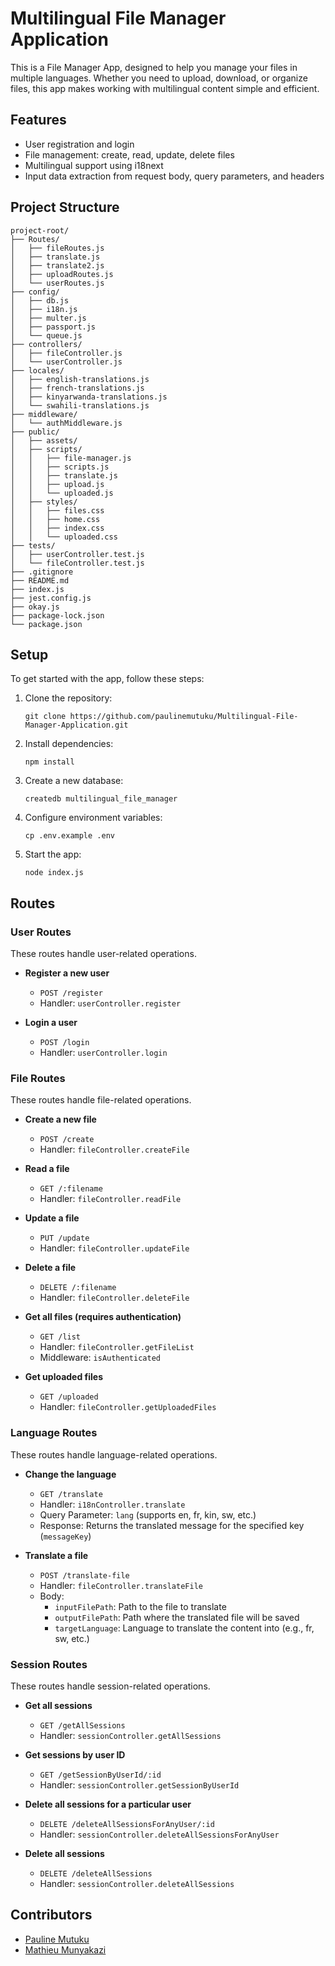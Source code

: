 # Multilingual File Manager Application

This is a File Manager App, designed to help you manage your files in multiple languages. Whether you need to upload, download, or organize files, this app makes working with multilingual content simple and efficient.

## Features
- User registration and login
- File management: create, read, update, delete files
- Multilingual support using i18next
- Input data extraction from request body, query parameters, and headers

## Project Structure

```
project-root/
├── Routes/
│   ├── fileRoutes.js
│   ├── translate.js
│   ├── translate2.js
│   ├── uploadRoutes.js
│   └── userRoutes.js
├── config/
│   ├── db.js
│   ├── i18n.js
│   ├── multer.js
│   ├── passport.js
│   └── queue.js
├── controllers/
│   ├── fileController.js
│   └── userController.js
├── locales/
│   ├── english-translations.js
│   ├── french-translations.js
│   ├── kinyarwanda-translations.js
│   └── swahili-translations.js
├── middleware/
│   └── authMiddleware.js
├── public/
│   ├── assets/
│   ├── scripts/
│   │   ├── file-manager.js
│   │   ├── scripts.js
│   │   ├── translate.js
│   │   ├── upload.js
│   │   └── uploaded.js
│   ├── styles/
│   │   ├── files.css
│   │   ├── home.css
│   │   ├── index.css
│   │   └── uploaded.css
├── tests/
│   ├── userController.test.js
│   └── fileController.test.js
├── .gitignore
├── README.md
├── index.js
├── jest.config.js
├── okay.js
├── package-lock.json
└── package.json
```

## Setup

To get started with the app, follow these steps:

1. Clone the repository:
   ```
   git clone https://github.com/paulinemutuku/Multilingual-File-Manager-Application.git
   ```

2. Install dependencies:
   ```
   npm install
   ```

3. Create a new database:
   ```
   createdb multilingual_file_manager
   ```

4. Configure environment variables:
   ```
   cp .env.example .env
   ```

5. Start the app:
   ```
   node index.js
   ```

## Routes

### User Routes
These routes handle user-related operations.

- **Register a new user**
  - `POST /register`
  - Handler: `userController.register`

- **Login a user**
  - `POST /login`
  - Handler: `userController.login`

### File Routes
These routes handle file-related operations.

- **Create a new file**
  - `POST /create`
  - Handler: `fileController.createFile`

- **Read a file**
  - `GET /:filename`
  - Handler: `fileController.readFile`

- **Update a file**
  - `PUT /update`
  - Handler: `fileController.updateFile`

- **Delete a file**
  - `DELETE /:filename`
  - Handler: `fileController.deleteFile`

- **Get all files (requires authentication)**
  - `GET /list`
  - Handler: `fileController.getFileList`
  - Middleware: `isAuthenticated`

- **Get uploaded files**
  - `GET /uploaded`
  - Handler: `fileController.getUploadedFiles`

### Language Routes
These routes handle language-related operations.

- **Change the language**
  - `GET /translate`
  - Handler: `i18nController.translate`
  - Query Parameter: `lang` (supports en, fr, kin, sw, etc.)
  - Response: Returns the translated message for the specified key (`messageKey`)

- **Translate a file**
  - `POST /translate-file`
  - Handler: `fileController.translateFile`
  - Body:
    - `inputFilePath`: Path to the file to translate
    - `outputFilePath`: Path where the translated file will be saved
    - `targetLanguage`: Language to translate the content into (e.g., fr, sw, etc.)

### Session Routes
These routes handle session-related operations.

- **Get all sessions**
  - `GET /getAllSessions`
  - Handler: `sessionController.getAllSessions`

- **Get sessions by user ID**
  - `GET /getSessionByUserId/:id`
  - Handler: `sessionController.getSessionByUserId`

- **Delete all sessions for a particular user**
  - `DELETE /deleteAllSessionsForAnyUser/:id`
  - Handler: `sessionController.deleteAllSessionsForAnyUser`

- **Delete all sessions**
  - `DELETE /deleteAllSessions`
  - Handler: `sessionController.deleteAllSessions`

## Contributors
- [Pauline Mutuku](https://github.com/paulinemutuku)
- [Mathieu Munyakazi](https://github.com/mathieumunyakazimoise)

